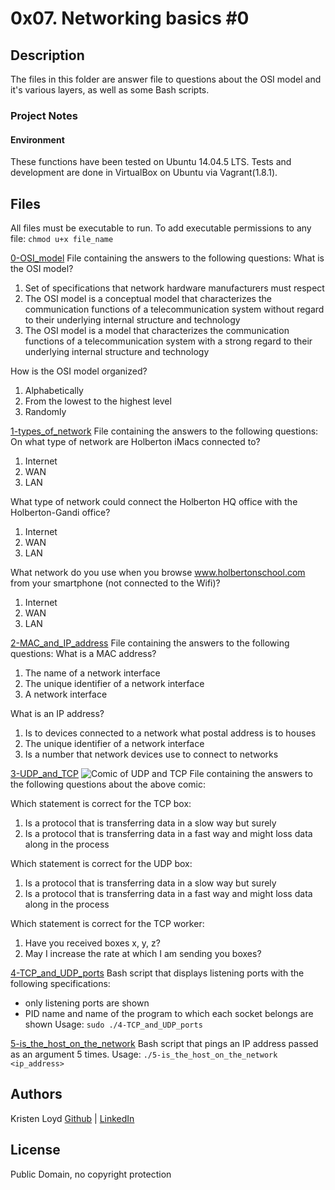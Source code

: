 # 0x07. Networking basics #0

## Description
The files in this folder are answer file to questions about the OSI model and it's various layers, as well as some Bash scripts.

### Project Notes
#### Environment
These functions have been tested on Ubuntu 14.04.5 LTS.
Tests and development are done in VirtualBox on Ubuntu via Vagrant(1.8.1).

## Files
All files must be executable to run. To add executable permissions to any file: `chmod u+x file_name`

[0-OSI_model](0-OSI_model)
File containing the answers to the following questions:
What is the OSI model?
1. Set of specifications that network hardware manufacturers must respect
2. The OSI model is a conceptual model that characterizes the communication functions of a telecommunication system without regard to their underlying internal structure and technology
3. The OSI model is a model that characterizes the communication functions of a telecommunication system with a strong regard to their underlying internal structure and technology

How is the OSI model organized?
1. Alphabetically
2. From the lowest to the highest level
3. Randomly

[1-types_of_network](1-types_of_network)
File containing the answers to the following questions:
On what type of network are Holberton iMacs connected to?
1. Internet
2. WAN
3. LAN

What type of network could connect the Holberton HQ office with the Holberton-Gandi office?
1. Internet
2. WAN
3. LAN

What network do you use when you browse www.holbertonschool.com from your smartphone (not connected to the Wifi)?
1. Internet
2. WAN
3. LAN

[2-MAC_and_IP_address](2-MAC_and_IP_address)
File containing the answers to the following questions:
What is a MAC address?
1. The name of a network interface
2. The unique identifier of a network interface
3. A network interface

What is an IP address?
1. Is to devices connected to a network what postal address is to houses
2. The unique identifier of a network interface
3. Is a number that network devices use to connect to networks

[3-UDP_and_TCP](3-UDP_and_TCP)
![Comic of UDP and TCP](http://i.imgur.com/bg9rSUy.jpg)
File containing the answers to the following questions about the above comic:

Which statement is correct for the TCP box:
1. Is a protocol that is transferring data in a slow way but surely
2. Is a protocol that is transferring data in a fast way and might loss data along in the process

Which statement is correct for the UDP box:
1. Is a protocol that is transferring data in a slow way but surely
2. Is a protocol that is transferring data in a fast way and might loss data along in the process

Which statement is correct for the TCP worker:
1. Have you received boxes x, y, z?
2. May I increase the rate at which I am sending you boxes?

[4-TCP_and_UDP_ports](4-TCP_and_UDP_ports)
Bash script that displays listening ports with the following specifications:
- only listening ports are shown
- PID name and name of the program to which each socket belongs are shown
Usage: `sudo ./4-TCP_and_UDP_ports`

[5-is_the_host_on_the_network](5-is_the_host_on_the_network)
Bash script that pings an IP address passed as an argument 5 times.
Usage: `./5-is_the_host_on_the_network <ip_address>`

## Authors
Kristen Loyd        [Github](https://github.com/KRLoyd) |  [LinkedIn](https://www.linkedin.com/in/kristen-loyd-34984a92)

## License
Public Domain, no copyright protection

